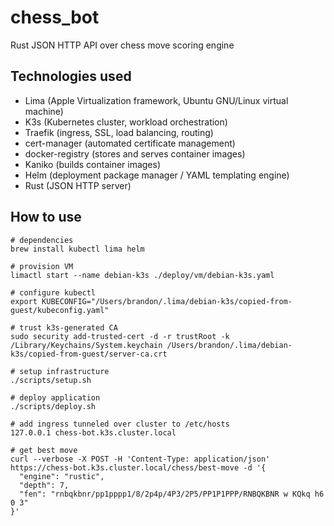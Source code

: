 # chess_bot

Rust JSON HTTP API over chess move scoring engine

## Technologies used

- Lima (Apple Virtualization framework, Ubuntu GNU/Linux virtual machine)
- K3s (Kubernetes cluster, workload orchestration)
- Traefik (ingress, SSL, load balancing, routing)
- cert-manager (automated certificate management)
- docker-registry (stores and serves container images)
- Kaniko (builds container images)
- Helm (deployment package manager / YAML templating engine)
- Rust (JSON HTTP server)

## How to use

```shell
# dependencies
brew install kubectl lima helm

# provision VM
limactl start --name debian-k3s ./deploy/vm/debian-k3s.yaml

# configure kubectl
export KUBECONFIG="/Users/brandon/.lima/debian-k3s/copied-from-guest/kubeconfig.yaml"

# trust k3s-generated CA
sudo security add-trusted-cert -d -r trustRoot -k /Library/Keychains/System.keychain /Users/brandon/.lima/debian-k3s/copied-from-guest/server-ca.crt

# setup infrastructure
./scripts/setup.sh

# deploy application
./scripts/deploy.sh

# add ingress tunneled over cluster to /etc/hosts
127.0.0.1 chess-bot.k3s.cluster.local

# get best move
curl --verbose -X POST -H 'Content-Type: application/json' https://chess-bot.k3s.cluster.local/chess/best-move -d '{
  "engine": "rustic",
  "depth": 7,
  "fen": "rnbqkbnr/pp1pppp1/8/2p4p/4P3/2P5/PP1P1PPP/RNBQKBNR w KQkq h6 0 3"
}'
```
